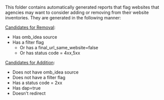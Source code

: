 This folder contains automatically generated reports that flag websites that agencies may want to consider adding or removing from their website inventories.  They are generated in the following manner:


[Candidates for Removal](https://github.com/GSA/federal-website-directory/blob/future-prototype/reports/candidates_for_removal.csv_):


- Has omb_idea source
- Has a filter flag
  - Or has a final_url_same_website=false 
  - Or has status code = 4xx,5xx

[Candidates for Addition](https://github.com/GSA/federal-website-directory/blob/future-prototype/reports/candidate_for_addition.csv):


- Does not have omb_idea source
- Does not have a filter flag
- Has a status code = 2xx
- Has dap=true
- Doesn't redirect
